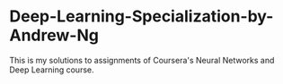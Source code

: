 # Deep-Learning-Specialization-by-Andrew-Ng
This is my solutions to assignments of Coursera's Neural Networks and Deep Learning course.
